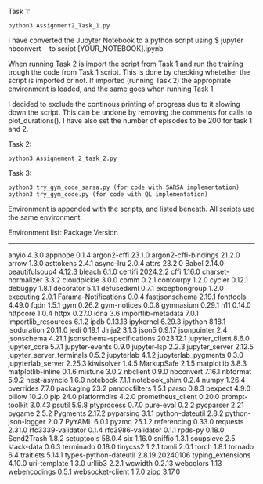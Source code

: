 Task 1:

    python3 Assignment2_Task_1.py

I have converted the Jupyter Notebook to a python script using 
$ jupyter nbconvert --to script [YOUR_NOTEBOOK].ipynb

When running Task 2 is import the script from Task 1 and run the training trough the code from Task 1 script. This is done by checking whetether the script is imported or not. If imported (running Task 2) the appropriate environment is loaded, and the same goes when running Task 1.

I decided to exclude the continous printing of progress due to it slowing down the script. This can be undone by removing the comments for calls to plot_durations(). I have also set the number of episodes to be 200 for task 1 and 2.

Task 2:

    python3 Assignement_2_task_2.py

Task 3:

    python3 try_gym_code_sarsa.py (for code with SARSA implementation)
    python3 try_gym_code.py (for code with QL implementation)

Environment is appended with the scripts, and listed beneath. All scripts use the same environment.

Environment list:
Package                   Version
------------------------- ---------------
anyio                     4.3.0
appnope                   0.1.4
argon2-cffi               23.1.0
argon2-cffi-bindings      21.2.0
arrow                     1.3.0
asttokens                 2.4.1
async-lru                 2.0.4
attrs                     23.2.0
Babel                     2.14.0
beautifulsoup4            4.12.3
bleach                    6.1.0
certifi                   2024.2.2
cffi                      1.16.0
charset-normalizer        3.3.2
cloudpickle               3.0.0
comm                      0.2.1
contourpy                 1.2.0
cycler                    0.12.1
debugpy                   1.8.1
decorator                 5.1.1
defusedxml                0.7.1
exceptiongroup            1.2.0
executing                 2.0.1
Farama-Notifications      0.0.4
fastjsonschema            2.19.1
fonttools                 4.49.0
fqdn                      1.5.1
gym                       0.26.2
gym-notices               0.0.8
gymnasium                 0.29.1
h11                       0.14.0
httpcore                  1.0.4
httpx                     0.27.0
idna                      3.6
importlib-metadata        7.0.1
importlib_resources       6.1.2
ipdb                      0.13.13
ipykernel                 6.29.3
ipython                   8.18.1
isoduration               20.11.0
jedi                      0.19.1
Jinja2                    3.1.3
json5                     0.9.17
jsonpointer               2.4
jsonschema                4.21.1
jsonschema-specifications 2023.12.1
jupyter_client            8.6.0
jupyter_core              5.7.1
jupyter-events            0.9.0
jupyter-lsp               2.2.3
jupyter_server            2.12.5
jupyter_server_terminals  0.5.2
jupyterlab                4.1.2
jupyterlab_pygments       0.3.0
jupyterlab_server         2.25.3
kiwisolver                1.4.5
MarkupSafe                2.1.5
matplotlib                3.8.3
matplotlib-inline         0.1.6
mistune                   3.0.2
nbclient                  0.9.0
nbconvert                 7.16.1
nbformat                  5.9.2
nest-asyncio              1.6.0
notebook                  7.1.1
notebook_shim             0.2.4
numpy                     1.26.4
overrides                 7.7.0
packaging                 23.2
pandocfilters             1.5.1
parso                     0.8.3
pexpect                   4.9.0
pillow                    10.2.0
pip                       24.0
platformdirs              4.2.0
prometheus_client         0.20.0
prompt-toolkit            3.0.43
psutil                    5.9.8
ptyprocess                0.7.0
pure-eval                 0.2.2
pycparser                 2.21
pygame                    2.5.2
Pygments                  2.17.2
pyparsing                 3.1.1
python-dateutil           2.8.2
python-json-logger        2.0.7
PyYAML                    6.0.1
pyzmq                     25.1.2
referencing               0.33.0
requests                  2.31.0
rfc3339-validator         0.1.4
rfc3986-validator         0.1.1
rpds-py                   0.18.0
Send2Trash                1.8.2
setuptools                58.0.4
six                       1.16.0
sniffio                   1.3.1
soupsieve                 2.5
stack-data                0.6.3
terminado                 0.18.0
tinycss2                  1.2.1
tomli                     2.0.1
torch                     1.8.1
tornado                   6.4
traitlets                 5.14.1
types-python-dateutil     2.8.19.20240106
typing_extensions         4.10.0
uri-template              1.3.0
urllib3                   2.2.1
wcwidth                   0.2.13
webcolors                 1.13
webencodings              0.5.1
websocket-client          1.7.0
zipp                      3.17.0